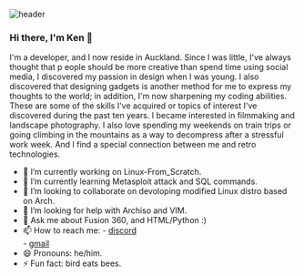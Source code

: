 ![header](https://user-images.githubusercontent.com/52772036/194210006-a6f54e07-df49-4223-9013-2282346124cd.png)



### Hi there, I'm Ken 👋

I'm a developer, and I now reside in Auckland. Since I was little, I've always thought that p eople should be more creative than spend time using social media, I discovered my passion in design when I was young. I also discovered that designing gadgets is another method for me to express my thoughts to the world; in addition, I'm now sharpening my coding abilities. These are some of the skills I've acquired or topics of interest I've discovered during the past ten years. I became interested in filmmaking and landscape photography. I also love spending my weekends on train trips or going climbing in the mountains as a way to decompress after a stressful work week. And I find a special connection between me and retro technologies.

- 🔭 I’m currently working on Linux-From_Scratch.
- 🌱 I’m currently learning Metasploit attack and SQL commands.
- 👯 I’m looking to collaborate on devoloping modified Linux distro based on Arch.
- 🤔 I’m looking for help with Archiso and VIM.
- 💬 Ask me about Fusion 360, and HTML/Python :)
- 📫 How to reach me:
      - [discord](Hans_Schneider#2885)  
      - [gmail](ken20080601@gmal.com)
- 😄 Pronouns: he/him.
- ⚡ Fun fact: bird eats bees.
